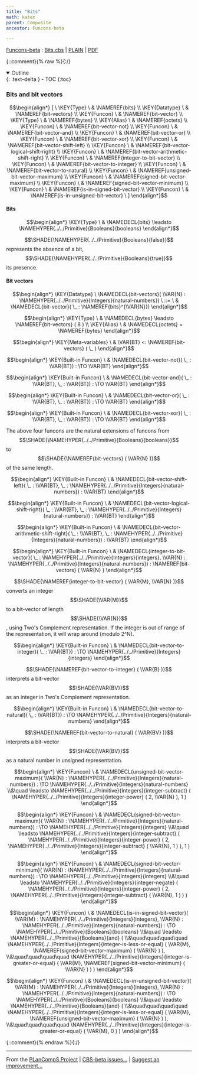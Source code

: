 ```yaml
---
title: "Bits"
math: katex
parent: Composite
ancestor: Funcons-beta

---
```

[Funcons-beta] : [Bits.cbs] \| [PLAIN] \| [PDF]

{::comment}{% raw %}{:/}
<details open markdown="block">
  <summary>
    Outline
  </summary>
  {: .text-delta }
- TOC
{:toc}
</details>

### Bits and bit vectors
               


$$\begin{align*}
  [ \
  \KEY{Type} \ & \NAMEREF{bits} \\
  \KEY{Datatype} \ & \NAMEREF{bit-vectors} \\
  \KEY{Funcon} \ & \NAMEREF{bit-vector} \\
  \KEY{Type} \ & \NAMEREF{bytes} \\
  \KEY{Alias} \ & \NAMEREF{octets} \\
  \KEY{Funcon} \ & \NAMEREF{bit-vector-not} \\
  \KEY{Funcon} \ & \NAMEREF{bit-vector-and} \\
  \KEY{Funcon} \ & \NAMEREF{bit-vector-or} \\
  \KEY{Funcon} \ & \NAMEREF{bit-vector-xor} \\
  \KEY{Funcon} \ & \NAMEREF{bit-vector-shift-left} \\
  \KEY{Funcon} \ & \NAMEREF{bit-vector-logical-shift-right} \\
  \KEY{Funcon} \ & \NAMEREF{bit-vector-arithmetic-shift-right} \\
  \KEY{Funcon} \ & \NAMEREF{integer-to-bit-vector} \\
  \KEY{Funcon} \ & \NAMEREF{bit-vector-to-integer} \\
  \KEY{Funcon} \ & \NAMEREF{bit-vector-to-natural} \\
  \KEY{Funcon} \ & \NAMEREF{unsigned-bit-vector-maximum} \\
  \KEY{Funcon} \ & \NAMEREF{signed-bit-vector-maximum} \\
  \KEY{Funcon} \ & \NAMEREF{signed-bit-vector-minimum} \\
  \KEY{Funcon} \ & \NAMEREF{is-in-signed-bit-vector} \\
  \KEY{Funcon} \ & \NAMEREF{is-in-unsigned-bit-vector}
  \ ]
\end{align*}$$

#### Bits
               


$$\begin{align*}
  \KEY{Type} \ 
  & \NAMEDECL{bits}  
    \leadsto \NAMEHYPER{../../Primitive}{Booleans}{booleans}
\end{align*}$$


  $$\SHADE{\NAMEHYPER{../../Primitive}{Booleans}{false}}$$ represents the absence of a bit, $$\SHADE{\NAMEHYPER{../../Primitive}{Booleans}{true}}$$ its presence.


#### Bit vectors
               


$$\begin{align*}
  \KEY{Datatype} \ 
  \NAMEDECL{bit-vectors}(
                     \VAR{N} : \NAMEHYPER{../../Primitive}{Integers}{natural-numbers}) 
  \ ::= \ & \NAMEDECL{bit-vector}(
                               \_ : \NAMEREF{bits}^{\VAR{N}})
\end{align*}$$

$$\begin{align*}
  \KEY{Type} \ 
  & \NAMEDECL{bytes}  
    \leadsto \NAMEREF{bit-vectors}
               (  8 )
\\
  \KEY{Alias} \
  & \NAMEDECL{octets} = \NAMEREF{bytes}
\end{align*}$$

$$\begin{align*}
  \KEY{Meta-variables} \
  & \VAR{BT} <: \NAMEREF{bit-vectors}
                                                     (  \_ )
\end{align*}$$

$$\begin{align*}
  \KEY{Built-in Funcon} \
  & \NAMEDECL{bit-vector-not}(
                       \_ : \VAR{BT}) 
    :  \TO \VAR{BT} 
\end{align*}$$

$$\begin{align*}
  \KEY{Built-in Funcon} \
  & \NAMEDECL{bit-vector-and}(
                       \_ : \VAR{BT}, \_ : \VAR{BT}) 
    :  \TO \VAR{BT} 
\end{align*}$$

$$\begin{align*}
  \KEY{Built-in Funcon} \
  & \NAMEDECL{bit-vector-or}(
                       \_ : \VAR{BT}, \_ : \VAR{BT}) 
    :  \TO \VAR{BT} 
\end{align*}$$

$$\begin{align*}
  \KEY{Built-in Funcon} \
  & \NAMEDECL{bit-vector-xor}(
                       \_ : \VAR{BT}, \_ : \VAR{BT}) 
    :  \TO \VAR{BT} 
\end{align*}$$


  The above four funcons are the natural extensions of funcons from $$\SHADE{\NAMEHYPER{../../Primitive}{Booleans}{booleans}}$$
  to $$\SHADE{\NAMEREF{bit-vectors}
           (  \VAR{N} )}$$ of the same length.


$$\begin{align*}
  \KEY{Built-in Funcon} \
  & \NAMEDECL{bit-vector-shift-left}(
                       \_ : \VAR{BT}, \_ : \NAMEHYPER{../../Primitive}{Integers}{natural-numbers}) 
    : \VAR{BT} 
\end{align*}$$

$$\begin{align*}
  \KEY{Built-in Funcon} \
  & \NAMEDECL{bit-vector-logical-shift-right}(
                       \_ : \VAR{BT}, \_ : \NAMEHYPER{../../Primitive}{Integers}{natural-numbers}) 
    : \VAR{BT} 
\end{align*}$$

$$\begin{align*}
  \KEY{Built-in Funcon} \
  & \NAMEDECL{bit-vector-arithmetic-shift-right}(
                       \_ : \VAR{BT}, \_ : \NAMEHYPER{../../Primitive}{Integers}{natural-numbers}) 
    : \VAR{BT} 
\end{align*}$$

$$\begin{align*}
  \KEY{Built-in Funcon} \
  & \NAMEDECL{integer-to-bit-vector}(
                       \_ : \NAMEHYPER{../../Primitive}{Integers}{integers}, \VAR{N} : \NAMEHYPER{../../Primitive}{Integers}{natural-numbers}) 
    : \NAMEREF{bit-vectors}
        (  \VAR{N} ) 
\end{align*}$$


  $$\SHADE{\NAMEREF{integer-to-bit-vector}
           (  \VAR{M}, 
                  \VAR{N} )}$$ converts an integer $$\SHADE{\VAR{M}}$$ to a bit-vector of
  length $$\SHADE{\VAR{N}}$$, using Two's Complement representation.  If the integer is out of
  range of the representation, it will wrap around (modulo 2^N).


$$\begin{align*}
  \KEY{Built-in Funcon} \
  & \NAMEDECL{bit-vector-to-integer}(
                       \_ : \VAR{BT}) 
    :  \TO \NAMEHYPER{../../Primitive}{Integers}{integers} 
\end{align*}$$


  $$\SHADE{\NAMEREF{bit-vector-to-integer}
           (  \VAR{B} )}$$ interprets a bit-vector $$\SHADE{\VAR{BV}}$$ as an integer
  in Two's Complement representation.


$$\begin{align*}
  \KEY{Built-in Funcon} \
  & \NAMEDECL{bit-vector-to-natural}(
                       \_ : \VAR{BT}) 
    :  \TO \NAMEHYPER{../../Primitive}{Integers}{natural-numbers} 
\end{align*}$$


  $$\SHADE{\NAMEREF{bit-vector-to-natural}
           (  \VAR{BV} )}$$ interprets a bit-vector $$\SHADE{\VAR{BV}}$$ as a natural number
  in unsigned representation.


$$\begin{align*}
  \KEY{Funcon} \
  & \NAMEDECL{unsigned-bit-vector-maximum}(
                       \VAR{N} : \NAMEHYPER{../../Primitive}{Integers}{natural-numbers}) 
    :  \TO \NAMEHYPER{../../Primitive}{Integers}{natural-numbers} \\&\quad
    \leadsto \NAMEHYPER{../../Primitive}{Integers}{integer-subtract}
               (  \NAMEHYPER{../../Primitive}{Integers}{integer-power}
                       (  2, 
                              \VAR{N} ), 
                      1 )
\end{align*}$$

$$\begin{align*}
  \KEY{Funcon} \
  & \NAMEDECL{signed-bit-vector-maximum}(
                       \VAR{N} : \NAMEHYPER{../../Primitive}{Integers}{natural-numbers}) 
    :  \TO \NAMEHYPER{../../Primitive}{Integers}{integers} \\&\quad
    \leadsto \NAMEHYPER{../../Primitive}{Integers}{integer-subtract}
               (  \NAMEHYPER{../../Primitive}{Integers}{integer-power}
                       (  2, 
                              \NAMEHYPER{../../Primitive}{Integers}{integer-subtract}
                               (  \VAR{N}, 
                                      1 ) ), 
                      1 )
\end{align*}$$

$$\begin{align*}
  \KEY{Funcon} \
  & \NAMEDECL{signed-bit-vector-minimum}(
                       \VAR{N} : \NAMEHYPER{../../Primitive}{Integers}{natural-numbers}) 
    :  \TO \NAMEHYPER{../../Primitive}{Integers}{integers} \\&\quad
    \leadsto \NAMEHYPER{../../Primitive}{Integers}{integer-negate}
               (  \NAMEHYPER{../../Primitive}{Integers}{integer-power}
                       (  2, 
                              \NAMEHYPER{../../Primitive}{Integers}{integer-subtract}
                               (  \VAR{N}, 
                                      1 ) ) )
\end{align*}$$

$$\begin{align*}
  \KEY{Funcon} \
  & \NAMEDECL{is-in-signed-bit-vector}(
                       \VAR{M} : \NAMEHYPER{../../Primitive}{Integers}{integers}, \VAR{N} : \NAMEHYPER{../../Primitive}{Integers}{natural-numbers}) 
    :  \TO \NAMEHYPER{../../Primitive}{Booleans}{booleans} \\&\quad
    \leadsto \NAMEHYPER{../../Primitive}{Booleans}{and}
               ( \\&\quad\quad\quad\quad \NAMEHYPER{../../Primitive}{Integers}{integer-is-less-or-equal}
                       (  \VAR{M}, 
                              \NAMEREF{signed-bit-vector-maximum}
                               (  \VAR{N} ) ), \\&\quad\quad\quad\quad
                      \NAMEHYPER{../../Primitive}{Integers}{integer-is-greater-or-equal}
                       (  \VAR{M}, 
                              \NAMEREF{signed-bit-vector-minimum}
                               (  \VAR{N} ) ) )
\end{align*}$$

$$\begin{align*}
  \KEY{Funcon} \
  & \NAMEDECL{is-in-unsigned-bit-vector}(
                       \VAR{M} : \NAMEHYPER{../../Primitive}{Integers}{integers}, \VAR{N} : \NAMEHYPER{../../Primitive}{Integers}{natural-numbers}) 
    :  \TO \NAMEHYPER{../../Primitive}{Booleans}{booleans} \\&\quad
    \leadsto \NAMEHYPER{../../Primitive}{Booleans}{and}
               ( \\&\quad\quad\quad\quad \NAMEHYPER{../../Primitive}{Integers}{integer-is-less-or-equal}
                       (  \VAR{M}, 
                              \NAMEREF{unsigned-bit-vector-maximum}
                               (  \VAR{N} ) ), \\&\quad\quad\quad\quad
                      \NAMEHYPER{../../Primitive}{Integers}{integer-is-greater-or-equal}
                       (  \VAR{M}, 
                              0 ) )
\end{align*}$$


[Funcons-beta]: /CBS-beta/math/Funcons-beta
  "FUNCONS-BETA"
[Unstable-Funcons-beta]: /CBS-beta/math/Unstable-Funcons-beta
  "UNSTABLE-FUNCONS-BETA"
[Languages-beta]: /CBS-beta/math/Languages-beta
  "LANGUAGES-BETA"
[Unstable-Languages-beta]: /CBS-beta/math/Unstable-Languages-beta
  "UNSTABLE-LANGUAGES-BETA"
[CBS-beta]: /CBS-beta
  "CBS-BETA"
[Bits.cbs]: https://github.com/plancomps/CBS-beta/blob/master/Funcons-beta/Values/Composite/Bits/Bits.cbs
  "CBS SOURCE FILE ON GITHUB"
[PLAIN]: /CBS-beta/docs/Funcons-beta/Values/Composite/Bits
  "CBS SOURCE WEB PAGE"
 [PRETTY]: /CBS-beta/math/Funcons-beta/Values/Composite/Bits
  "CBS-KATEX WEB PAGE"
[PDF]: /CBS-beta/math/Funcons-beta/Values/Composite/Bits/Bits.pdf
  "CBS-LATEX PDF FILE"
[PLanCompS Project]: https://plancomps.github.io
  "PROGRAMMING LANGUAGE COMPONENTS AND SPECIFICATIONS PROJECT HOME PAGE"
{::comment}{% endraw %}{:/}

____
From the [PLanCompS Project] | [CBS-beta issues...] | [Suggest an improvement...]

[CBS-beta issues...]: https://github.com/plancomps/CBS-beta/issues
  "CBS-BETA ISSUE REPORTS ON GITHUB"
[Suggest an improvement...]: mailto:plancomps@gmail.com?Subject=CBS-beta%20-%20comment&Body=Re%3A%20CBS-beta%20specification%20at%20Values/Composite/Bits/Bits.cbs%0A%0AComment/Query/Issue/Suggestion%3A%0A%0A%0ASignature%3A%0A
  "GENERATE AN EMAIL TEMPLATE"
